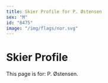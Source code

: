 ```yaml
---
title: Skier Profile for P. Østensen
sex: "M"
id: "8475"
image: "/img/flags/nor.svg" 
---
```


# Skier Profile

This page is for: P. Østensen.
    